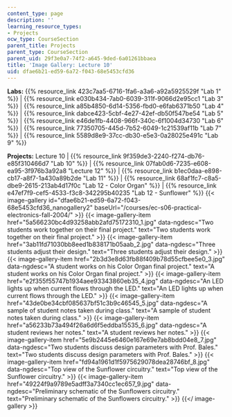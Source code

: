 ```yaml
---
content_type: page
description: ''
learning_resource_types:
- Projects
ocw_type: CourseSection
parent_title: Projects
parent_type: CourseSection
parent_uid: 29f3e0a7-74f2-a645-9ded-6a01261bbaea
title: 'Image Gallery: Lecture 10'
uid: dfae6b21-ed59-6a72-f043-68e5453cfd36
---
```


**Labs:** {{% resource_link 423c7aa5-6716-1fa6-a3a6-a92a5925529f "Lab 1" %}} | {{% resource_link e030b434-7ab0-6039-311f-9066d2e95cc1 "Lab 3" %}} | {{% resource_link a85b4850-6d14-5356-fbd0-e6fab6371b50 "Lab 4" %}} | {{% resource_link dabce423-5cbf-4e27-42ef-db50f547be54 "Lab 5" %}} | {{% resource_link e46de1fb-4408-966f-340c-6f1004d34730 "Lab 6" %}} | {{% resource_link 77350705-445d-7b52-6049-1c21539af11b "Lab 7" %}} | {{% resource_link 5589d8e9-37cc-db30-e5e3-0a28025e491c "Lab 9" %}}

**Projects:** Lecture 10 | {{% resource_link 9f359de3-2240-f274-db76-e85f310466d7 "Lab 10" %}} | {{% resource_link 07fab0d6-7235-e608-ea95-3f976b3a92a8 "Lecture 12" %}} | {{% resource_link b1ec0daa-e898-cb17-a8f7-1a430a89b2de "Lab 11" %}} | {{% resource_link 68af1fc7-c8a5-dbe9-2615-213ab4d17f0c "Lab 12 - Color Organ" %}} | {{% resource_link e47ef7f9-cef5-4533-f3c8-342295b40235 "Lab 12 - Sunflower" %}}
{{< image-gallery id="dfae6b21-ed59-6a72-f043-68e5453cfd36_nanogallery2" baseUrl="/courses/ec-s06-practical-electronics-fall-2004/" >}}
{{< image-gallery-item href="5a566230bc4d93258abb2afd75172310_1.jpg" data-ngdesc="Two students work together on their final project." text="Two students work together on their final project." >}}
{{< image-gallery-item href="3ab11fd71030bb8eed1b838171b05aab_2.jpg" data-ngdesc="Three students adjust their design." text="Three students adjust their design." >}}
{{< image-gallery-item href="2b3d3e8d63fb88f409b78d55cfbee5e0_3.jpg" data-ngdesc="A student works on his Color Organ final project." text="A student works on his Color Organ final project." >}}
{{< image-gallery-item href="e2f355f55747b1934aee93343860eb35_4.jpg" data-ngdesc="An LED lights up when current flows through the LED." text="An LED lights up when current flows through the LED." >}}
{{< image-gallery-item href="43de0be34cbf085637bf51c3b9c46545_5.jpg" data-ngdesc="A sample of student notes taken during class." text="A sample of student notes taken during class." >}}
{{< image-gallery-item href="a56233b73a494f26a6d6f5eddba15535_6.jpg" data-ngdesc="A student reviews her notes." text="A student reviews her notes." >}}
{{< image-gallery-item href="5e9b2445e6460e167e69e7ab8bdd04e8_7.jpg" data-ngdesc="Two students discuss design parameters with Prof. Bales." text="Two students discuss design parameters with Prof. Bales." >}}
{{< image-gallery-item href="fd94a1961d1f5975629078dea28746bf_8.jpg" data-ngdesc="Top view of the Sunflower circuitry." text="Top view of the Sunflower circuitry." >}}
{{< image-gallery-item href="49224f9a9789e5adff3a7340cc1ec657_9.jpg" data-ngdesc="Preliminary schematic of the Sunflowers circuitry." text="Preliminary schematic of the Sunflowers circuitry." >}}
{{</ image-gallery >}}